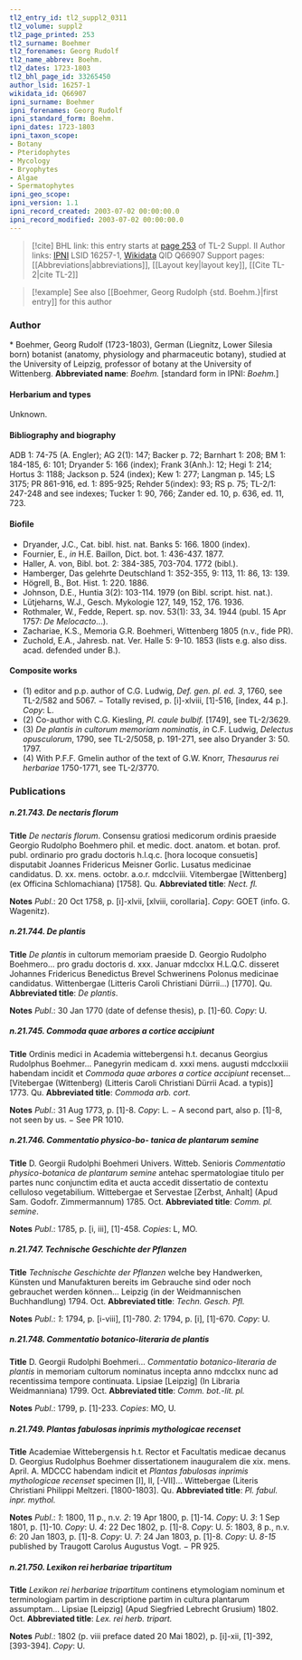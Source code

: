 ```yaml
---
tl2_entry_id: tl2_suppl2_0311
tl2_volume: suppl2
tl2_page_printed: 253
tl2_surname: Boehmer
tl2_forenames: Georg Rudolf
tl2_name_abbrev: Boehm.
tl2_dates: 1723-1803
tl2_bhl_page_id: 33265450
author_lsid: 16257-1
wikidata_id: Q66907
ipni_surname: Boehmer
ipni_forenames: Georg Rudolf
ipni_standard_form: Boehm.
ipni_dates: 1723-1803
ipni_taxon_scope: 
- Botany
- Pteridophytes
- Mycology
- Bryophytes
- Algae
- Spermatophytes
ipni_geo_scope: 
ipni_version: 1.1
ipni_record_created: 2003-07-02 00:00:00.0
ipni_record_modified: 2003-07-02 00:00:00.0
---
```


> [!cite] BHL link: this entry starts at [page 253](https://www.biodiversitylibrary.org/page/33265450) of TL-2 Suppl. II
> Author links: [IPNI](https://www.ipni.org/a/16257-1) LSID 16257-1, [Wikidata](https://www.wikidata.org/wiki/Q66907) QID Q66907
> Support pages: [[Abbreviations|abbreviations]], [[Layout key|layout key]], [[Cite TL-2|cite TL-2]]

> [!example] See also [[Boehmer, Georg Rudolph {std. Boehm.}|first entry]] for this author

### Author

\* Boehmer, Georg Rudolf (1723-1803), German (Liegnitz, Lower Silesia born) botanist (anatomy, physiology and pharmaceutic botany), studied at the University of Leipzig, professor of botany at the University of Wittenberg. 
**Abbreviated name**: *Boehm.* \[standard form in IPNI: *Boehm.*\]

#### Herbarium and types

Unknown.

#### Bibliography and biography

ADB 1: 74-75 (A. Engler); AG 2(1): 147; Backer p. 72; Barnhart 1: 208; BM 1: 184-185, 6: 101; Dryander 5: 166 (index); Frank 3(Anh.): 12; Hegi 1: 214; Hortus 3: 1188; Jackson p. 524 (index); Kew 1: 277; Langman p. 145; LS 3175; PR 861-916, ed. 1: 895-925; Rehder 5(index): 93; RS p. 75; TL-2/1: 247-248 and see indexes; Tucker 1: 90, 766; Zander ed. 10, p. 636, ed. 11, 723.

#### Biofile

- Dryander, J.C., Cat. bibl. hist. nat. Banks 5: 166. 1800 (index).
- Fournier, E., *in* H.E. Baillon, Dict. bot. 1: 436-437. 1877.
- Haller, A. von, Bibl. bot. 2: 384-385, 703-704. 1772 (bibl.).
- Hamberger, Das gelehrte Deutschland 1: 352-355, 9: 113, 11: 86, 13: 139.
- Högrell, B., Bot. Hist. 1: 220. 1886.
- Johnson, D.E., Huntia 3(2): 103-114. 1979 (on Bibl. script. hist. nat.).
- Lütjeharns, W.J., Gesch. Mykologie 127, 149, 152, 176. 1936.
- Rothmaler, W., Fedde, Repert. sp. nov. 53(1): 33, 34. 1944 (publ. 15 Apr 1757: *De Melocacto*...).
- Zachariae, K.S., Memoria G.R. Boehmeri, Wittenberg 1805 (n.v., fide PR).
- Zuchold, E.A., Jahresb. nat. Ver. Halle 5: 9-10. 1853 (lists e.g. also diss. acad. defended under B.).

#### Composite works

- (1) editor and p.p. author of C.G. Ludwig, *Def. gen. pl. ed. 3*, 1760, see TL-2/582 and 5067. − Totally revised, p. \[i\]-xlviii, \[1\]-516, \[index, 44 p.\]. *Copy*: L.
- (2) Co-author with C.G. Kiesling, *Pl. caule bulbif.* \[1749\], see TL-2/3629.
- (3) *De plantis in cultorum memoriam nominatis*, *in* C.F. Ludwig, *Delectus opusculorum*, 1790, see TL-2/5058, p. 191-271, see also Dryander 3: 50. 1797.
- (4) With P.F.F. Gmelin author of the text of G.W. Knorr, *Thesaurus rei herbariae* 1750-1771, see TL-2/3770.

### Publications

##### n.21.743. De nectaris florum

**Title**
*De nectaris florum*. Consensu gratiosi medicorum ordinis praeside Georgio Rudolpho Boehmero phil. et medic. doct. anatom. et botan. prof. publ. ordinario pro gradu doctoris h.l.q.c. \[hora locoque consuetis\] disputabit Joannes Fridericus Meisner Gorlic. Lusatus medicinae candidatus. D. xx. mens. octobr. a.o.r. mdcclviii. Vitembergae \[Wittenberg\] (ex Officina Schlomachiana) \[1758\]. Qu.
**Abbreviated title**: *Nect. fl.*

**Notes**
*Publ*.: 20 Oct 1758, p. \[i\]-xlvii, \[xlviii, corollaria\]. *Copy*: GOET (info. G. Wagenitz).

##### n.21.744. De plantis

**Title**
*De plantis* in cultorum memoriam praeside D. Georgio Rudolpho Boehmero... pro gradu doctoris d. xxx. Januar mdcclxx H.L.Q.C. disseret Johannes Fridericus Benedictus Brevel Schwerinens Polonus medicinae candidatus. Wittenbergae (Litteris Caroli Christiani Dürrii...) \[1770\]. Qu.
**Abbreviated title**: *De plantis*.

**Notes**
*Publ*.: 30 Jan 1770 (date of defense thesis), p. \[1\]-60. *Copy*: U.

##### n.21.745. Commoda quae arbores a cortice accipiunt

**Title**
Ordinis medici in Academia wittebergensi h.t. decanus Georgius Rudolphus Boehmer... Panegyrin medicam d. xxxi mens. augusti mdcclxxiii habendam incidit et *Commoda quae arbores a cortice accipiunt* recenset... \[Vitebergae (Wittenberg) (Litteris Caroli Christiani Dürrii Acad. a typis)\] 1773. Qu.
**Abbreviated title**: *Commoda arb. cort.*

**Notes**
*Publ*.: 31 Aug 1773, p. \[1\]-8. *Copy*: L. − A second part, also p. \[1\]-8, not seen by us. − See PR 1010.

##### n.21.746. Commentatio physico-bo- tanica de plantarum semine

**Title**
D. Georgii Rudolphi Boehmeri Univers. Witteb. Senioris *Commentatio physico-botanica de plantarum semine* antehac spermatologiae titulo per partes nunc conjunctim edita et aucta accedit dissertatio de contextu celluloso vegetabilium. Wittebergae et Servestae \[Zerbst, Anhalt\] (Apud Sam. Godofr. Zimmermannum) 1785. Oct.
**Abbreviated title**: *Comm. pl. semine*.

**Notes**
*Publ*.: 1785, p. \[i, iii\], \[1\]-458. *Copies*: L, MO.

##### n.21.747. Technische Geschichte der Pflanzen

**Title**
*Technische Geschichte der Pflanzen* welche bey Handwerken, Künsten und Manufakturen bereits im Gebrauche sind oder noch gebrauchet werden können... Leipzig (in der Weidmannischen Buchhandlung) 1794. Oct.
**Abbreviated title**: *Techn. Gesch. Pfl.*

**Notes**
*Publ*.: *1*: 1794, p. \[i-viii\], \[1\]-780.
*2*: 1794, p. \[i\], \[1\]-670.
*Copy*: U.

##### n.21.748. Commentatio botanico-literaria de plantis

**Title**
D. Georgii Rudolphi Boehmeri... *Commentatio botanico-literaria de plantis* in memoriam cultorum nominatus incepta anno mdcclxx nunc ad recentissima tempore continuata. Lipsiae \[Leipzig\] (In Libraria Weidmanniana) 1799. Oct.
**Abbreviated title**: *Comm. bot.-lit. pl.*

**Notes**
*Publ*.: 1799, p. \[1\]-233. *Copies*: MO, U.

##### n.21.749. Plantas fabulosas inprimis mythologicae recenset

**Title**
Academiae Wittebergensis h.t. Rector et Facultatis medicae decanus D. Georgius Rudolphus Boehmer dissertationem inauguralem die xix. mens. April. A. MDCCC habendam indicit et *Plantas fabulosas inprimis mythologicae recenset* specimen \[I\], II, \[-VII\]... Wittebergae (Literis Christiani Philippi Meltzeri. \[1800-1803\]. Qu.
**Abbreviated title**: *Pl. fabul. inpr. mythol.*

**Notes**
*Publ*.: *1*: 1800, 11 p., n.v.
*2*: 19 Apr 1800, p. \[1\]-14. *Copy*: U.
*3*: 1 Sep 1801, p. \[1\]-10. *Copy*: U.
*4*: 22 Dec 1802, p. \[1\]-8. *Copy*: U.
*5*: 1803, 8 p., n.v.
*6*: 20 Jan 1803, p. \[1\]-8. *Copy*: U.
*7*: 24 Jan 1803, p. \[1\]-8. *Copy*: U.
*8-15* published by Traugott Carolus Augustus Vogt. − PR 925.

##### n.21.750. Lexikon rei herbariae tripartitum

**Title**
*Lexikon rei herbariae tripartitum* continens etymologiam nominum et terminologiam partim in descriptione partim in cultura plantarum assumptam... Lipsiae \[Leipzig\] (Apud Siegfried Lebrecht Grusium) 1802. Oct.
**Abbreviated title**: *Lex. rei herb. tripart.*

**Notes**
*Publ*.: 1802 (p. viii preface dated 20 Mai 1802), p. \[i\]-xii, \[1\]-392, \[393-394\]. *Copy*: U.

